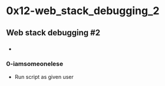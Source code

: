 # 0x12-web_stack_debugging_2

## Web stack debugging #2
### 
* 

### 0-iamsomeonelese
* Run script as given user

